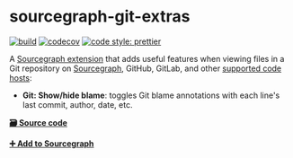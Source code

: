 # sourcegraph-git-extras

[![build](https://travis-ci.org/sourcegraph/sourcegraph-git-extras.svg?branch=master)](https://travis-ci.org/sourcegraph/sourcegraph-git-extras)
[![codecov](https://codecov.io/gh/sourcegraph/sourcegraph-git-extras/branch/master/graph/badge.svg?token=c3KpMf1MaY)](https://codecov.io/gh/sourcegraph/sourcegraph-git-extras)
[![code style: prettier](https://img.shields.io/badge/code_style-prettier-ff69b4.svg)](https://github.com/prettier/prettier)

A [Sourcegraph extension](https://github.com/sourcegraph/sourcegraph-extension-api) that adds useful features when viewing files in a Git repository on [Sourcegraph](https://sourcegraph.com), GitHub, GitLab, and other [supported code hosts](https://docs.sourcegraph.com/extensions):

- **Git: Show/hide blame**: toggles Git blame annotations with each line's last commit, author, date, etc.

[**🗃️ Source code**](https://github.com/sourcegraph/sourcegraph-git-extras)

[**➕ Add to Sourcegraph**](https://sourcegraph.com/extensions/sourcegraph/git-extras)
